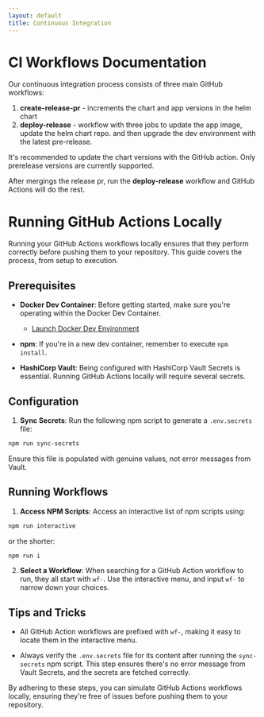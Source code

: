 ```yaml
---
layout: default
title: Continuous Integration
---
```


# CI Workflows Documentation

Our continuous integration process consists of three main GitHub workflows:

1. **create-release-pr** - increments the chart and app versions in the helm chart
2. **deploy-release** - workflow with three jobs to update the app image, update the helm chart repo. and then upgrade the dev environment with the latest pre-release.

It's recommended to update the chart versions with the GitHub action. Only prerelease versions are currently supported.

After mergings the release pr, run the **deploy-release** workflow and GitHub Actions will do the rest.

# Running GitHub Actions Locally

Running your GitHub Actions workflows locally ensures that they perform correctly before pushing them to your repository. This guide covers the process, from setup to execution.

## Prerequisites

- **Docker Dev Container**: Before getting started, make sure you're operating within the Docker Dev Container.
  - [Launch Docker Dev Environment](https://open.docker.com/dashboard/dev-envs?url=https://github.com/titan-syndicate/glowing-system)

- **npm**: If you're in a new dev container, remember to execute `npm install`.

- **HashiCorp Vault**: Being configured with HashiCorp Vault Secrets is essential. Running GitHub Actions locally will require several secrets.

## Configuration

1. **Sync Secrets**:
Run the following npm script to generate a `.env.secrets` file:
```bash
npm run sync-secrets
```
Ensure this file is populated with genuine values, not error messages from Vault.

## Running Workflows

1. **Access NPM Scripts**:
Access an interactive list of npm scripts using:
```bash
npm run interactive
```
or the shorter:
```bash
npm run i
```

2. **Select a Workflow**:
When searching for a GitHub Action workflow to run, they all start with `wf-`. Use the interactive menu, and input `wf-` to narrow down your choices.

## Tips and Tricks

- All GitHub Action workflows are prefixed with `wf-`, making it easy to locate them in the interactive menu.

- Always verify the `.env.secrets` file for its content after running the `sync-secrets` npm script. This step ensures there's no error message from Vault Secrets, and the secrets are fetched correctly.

By adhering to these steps, you can simulate GitHub Actions workflows locally, ensuring they're free of issues before pushing them to your repository.
